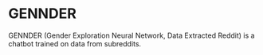 # GENNDER
GENNDER (Gender Exploration Neural Network, Data Extracted Reddit) is a chatbot trained on data from subreddits. 

